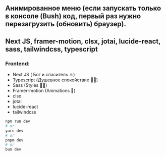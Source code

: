  
## Анимированное меню (если запускать только в консоле (Bush) код, первый раз нужно перезагрузить (обновить) браузер).
## Next JS, framer-motion, clsx, jotai, lucide-react, sass, tailwindcss, typescript
 

### Frontend:

- Next JS ( Бог и спаситель ⚛︎)
- Typescript (Душевное спокойствие 🙏🏻)
- Sass (Styles 💅🏻)
- Framer-motion (Animations 🍿)
- clsx
- jotai
- lucide-react
- tailwindcss

```bash
npm run dev
# or
yarn dev
# or
pnpm dev
# or
bun dev
```

 
